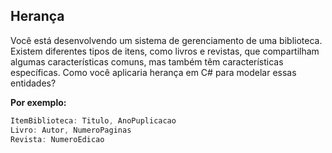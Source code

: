 ## Herança

Você está desenvolvendo um sistema de gerenciamento de uma biblioteca. Existem diferentes tipos de itens, como livros e revistas, que compartilham algumas características comuns, mas também têm características específicas. Como você aplicaria herança em C# para modelar essas entidades?

**Por exemplo:**

```csharp
ItemBiblioteca: Titulo, AnoPuplicacao
Livro: Autor, NumeroPaginas
Revista: NumeroEdicao
```
